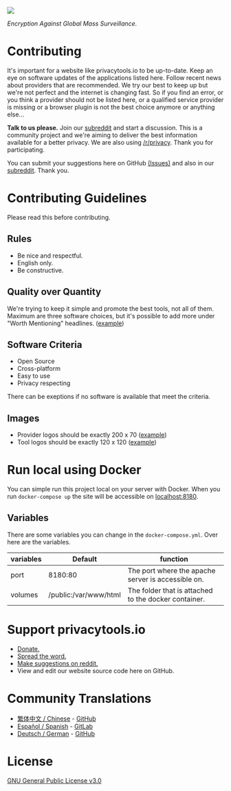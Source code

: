 [![](https://www.privacytools.io/img/layout/logo.png)](https://www.privacytools.io/)

_Encryption Against Global Mass Surveillance._

# Contributing

It's important for a website like privacytools.io to be up-to-date. Keep an eye on software updates of the applications listed here. Follow recent news about providers that are recommended. We try our best to keep up but we're not perfect and the internet is changing fast. So if you find an error, or you think a provider should not be listed here, or a qualified service provider is missing or a browser plugin is not the best choice anymore or anything else...

**Talk to us please.** Join our [subreddit](https://www.reddit.com/r/privacytoolsIO/) and start a discussion. This is a community project and we're aiming to deliver the best information available for a better privacy. We are also using [/r/privacy](https://www.reddit.com/r/privacy). Thank you for participating.

You can submit your suggestions here on GitHub [(Issues)](https://github.com/privacytoolsIO/privacytools.io/issues) and also in our [subreddit](https://www.reddit.com/r/privacytoolsIO/). Thank you.

# Contributing Guidelines

Please read this before contributing.

## Rules

- Be nice and respectful.
- English only.
- Be constructive.

## Quality over Quantity

We're trying to keep it simple and promote the best tools, not all of them. Maximum are three software choices, but it's possible to add more under "Worth Mentioning" headlines. ([example](https://www.privacytools.io/#im))

## Software Criteria

- Open Source
- Cross-platform
- Easy to use
- Privacy respecting

There can be exeptions if no software is available that meet the criteria.

## Images

- Provider logos should be exactly 200 x 70 ([example](https://www.privacytools.io/img/provider/AirVPN.gif))
- Tool logos should be exactly 120 x 120 ([example](https://www.privacytools.io/img/tools/ChatSecure.png))

# Run local using Docker
You can simple run this project local on your server with Docker. When you run ```docker-compose up``` the site will be accessible on [localhost:8180](http://localhost:8180).

## Variables
There are some variables you can change in the ```docker-compose.yml```. Over here are the variables.

|variables          | Default                | function                                           |
|-------------------|------------------------|----------------------------------------------------|
|port               |8180:80                 |The port where the apache server is accessible on.  |
|volumes            |/public:/var/www/html   |The folder that is attached to the docker container.|  

# Support privacytools.io

- [Donate.](https://www.privacytools.io/donate.html)
- [Spread the word.](https://www.privacytools.io/#participate)
- [Make suggestions on reddit.](https://www.reddit.com/r/privacytoolsIO/)
- View and edit our website source code here on GitHub.

# Community Translations

- [繁体中文 / Chinese](https://github.com/twngo/privacytools-zh) - [GitHub](https://github.com/twngo/privacytools-zh)
- [Español / Spanish](https://victorhck.gitlab.io/privacytools-es/) - [GitLab](https://gitlab.com/victorhck/privacytools-es)
- [Deutsch / German](https://privacytools.it-sec.rocks/) - [GitHub](https://github.com/Anon215/privacytools.it-sec.rocks)

# License

[GNU General Public License v3.0](https://github.com/privacytoolsIO/privacytools.io/blob/master/LICENSE.txt)
